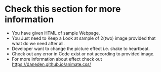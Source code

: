 # Check this section for more information
* You have given HTML of sample Webpage.
* You Just need to Keep a Look at sample of 2(two) image provided  that what do we need after all.
* Developer want to change the picture effect i.e. shake to heartbeat.
* Check out any error in Code exist or not according to provided image.
* For more information about effect check out https://daneden.github.io/animate.css/ 
